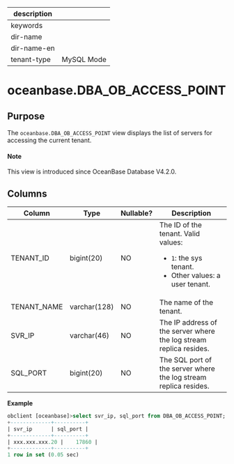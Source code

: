 |description||
|---|---|
|keywords||
|dir-name||
|dir-name-en||
|tenant-type|MySQL Mode|

# oceanbase.DBA_OB_ACCESS_POINT

## Purpose

The `oceanbase.DBA_OB_ACCESS_POINT` view displays the list of servers for accessing the current tenant. 

<main id="notice" type='explain'>
   <h4>Note</h4>
   <p>This view is introduced since OceanBase Database V4.2.0. </p>
 </main>

## Columns

| Column | Type | Nullable? | Description |
| --- | --- | --- | --- |
| TENANT_ID | bigint(20) | NO | The ID of the tenant. Valid values:<ul><li>`1`: the sys tenant.  </li><li>Other values: a user tenant. </li></ul> |
| TENANT_NAME | varchar(128) | NO | The name of the tenant. |
| SVR_IP | varchar(46) | NO | The IP address of the server where the log stream replica resides. |
| SQL_PORT | bigint(20) | NO | The SQL port of the server where the log stream replica resides. |

**Example**

```sql
obclient [oceanbase]>select svr_ip, sql_port from DBA_OB_ACCESS_POINT;
+-------------+----------+
| svr_ip      | sql_port |
+-------------+----------+
| xxx.xxx.xxx.20 |    17860 |
+-------------+----------+
1 row in set (0.05 sec)
```
